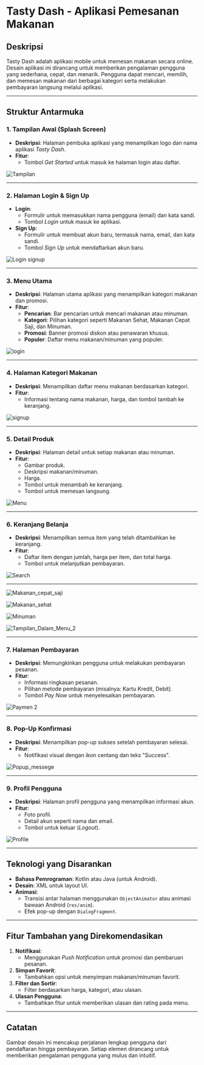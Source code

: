 # Tasty Dash - Aplikasi Pemesanan Makanan

## Deskripsi
Tasty Dash adalah aplikasi mobile untuk memesan makanan secara online. Desain aplikasi ini dirancang untuk memberikan pengalaman pengguna yang sederhana, cepat, dan menarik. Pengguna dapat mencari, memilih, dan memesan makanan dari berbagai kategori serta melakukan pembayaran langsung melalui aplikasi.

---

## Struktur Antarmuka

### 1. **Tampilan Awal (Splash Screen)**
   - **Deskripsi**: Halaman pembuka aplikasi yang menampilkan logo dan nama aplikasi *Tasty Dash*.
   - **Fitur**:
     - Tombol *Get Started* untuk masuk ke halaman login atau daftar.

![Tampilan](https://github.com/user-attachments/assets/5d38eb86-d52a-4d59-9816-dc97dda50bfe)

---

### 2. **Halaman Login & Sign Up**
   - **Login**:
     - Formulir untuk memasukkan nama pengguna (email) dan kata sandi.
     - Tombol *Login* untuk masuk ke aplikasi.
   - **Sign Up**:
     - Formulir untuk membuat akun baru, termasuk nama, email, dan kata sandi.
     - Tombol *Sign Up* untuk mendaftarkan akun baru.

![Login signup](https://github.com/user-attachments/assets/4e64e11f-681a-4034-9871-ccc01440a102)

---

### 3. **Menu Utama**
   - **Deskripsi**: Halaman utama aplikasi yang menampilkan kategori makanan dan promosi.
   - **Fitur**:
     - **Pencarian**: Bar pencarian untuk mencari makanan atau minuman.
     - **Kategori**: Pilihan kategori seperti Makanan Sehat, Makanan Cepat Saji, dan Minuman.
     - **Promosi**: Banner promosi diskon atau penawaran khusus.
     - **Populer**: Daftar menu makanan/minuman yang populer.

![login](https://github.com/user-attachments/assets/335d078f-b4eb-4b1e-b8f8-6c6a3e804c5a)

---

### 4. **Halaman Kategori Makanan**
   - **Deskripsi**: Menampilkan daftar menu makanan berdasarkan kategori.
   - **Fitur**:
     - Informasi tentang nama makanan, harga, dan tombol tambah ke keranjang.

![signup](https://github.com/user-attachments/assets/583bdcf2-216b-4897-8fb2-52c65f2c4049)

---

### 5. **Detail Produk**
   - **Deskripsi**: Halaman detail untuk setiap makanan atau minuman.
   - **Fitur**:
     - Gambar produk.
     - Deskripsi makanan/minuman.
     - Harga.
     - Tombol untuk menambah ke keranjang.
     - Tombol untuk memesan langsung.

![Menu](https://github.com/user-attachments/assets/4495f2d7-2e97-4df3-9de9-2e411cd132e5)

---

### 6. **Keranjang Belanja**
   - **Deskripsi**: Menampilkan semua item yang telah ditambahkan ke keranjang.
   - **Fitur**:
     - Daftar item dengan jumlah, harga per item, dan total harga.
     - Tombol untuk melanjutkan pembayaran.

![Search](https://github.com/user-attachments/assets/149e6b9f-c0ce-4175-9024-671814ed2cca)

---

![Makanan_cepat_saji](https://github.com/user-attachments/assets/eceea979-d97f-4403-a1d0-755c6f57746e)

![Makanan_sehat](https://github.com/user-attachments/assets/343d2203-dc63-48da-85bf-7dfe8b7706e8)

![Minuman](https://github.com/user-attachments/assets/c1251cfe-e770-4b7d-9e87-0728cd627f61)

![Tampilan_Dalam_Menu_2](https://github.com/user-attachments/assets/69d03f66-31d2-4a71-9d7e-4b3778d77689)

---

### 7. **Halaman Pembayaran**
   - **Deskripsi**: Memungkinkan pengguna untuk melakukan pembayaran pesanan.
   - **Fitur**:
     - Informasi ringkasan pesanan.
     - Pilihan metode pembayaran (misalnya: Kartu Kredit, Debit).
     - Tombol *Pay Now* untuk menyelesaikan pembayaran.

![Paymen 2](https://github.com/user-attachments/assets/1277236c-ee1c-4894-a6b7-69a7682451cc)

---

### 8. **Pop-Up Konfirmasi**
   - **Deskripsi**: Menampilkan pop-up sukses setelah pembayaran selesai.
   - **Fitur**:
     - Notifikasi visual dengan ikon centang dan teks "Success".

![Popup_messege](https://github.com/user-attachments/assets/86e43fa9-6220-4ed1-bc97-20a52766acd0)

---

### 9. **Profil Pengguna**
   - **Deskripsi**: Halaman profil pengguna yang menampilkan informasi akun.
   - **Fitur**:
     - Foto profil.
     - Detail akun seperti nama dan email.
     - Tombol untuk keluar (*Logout*).

![Profile](https://github.com/user-attachments/assets/7684bd76-50d9-4841-b1c2-65012ae8292c)

---

## Teknologi yang Disarankan
- **Bahasa Pemrograman**: Kotlin atau Java (untuk Android).
- **Desain**: XML untuk layout UI.
- **Animasi**:
  - Transisi antar halaman menggunakan `ObjectAnimator` atau animasi bawaan Android (`res/anim`).
  - Efek pop-up dengan `DialogFragment`.

---

## Fitur Tambahan yang Direkomendasikan
1. **Notifikasi**:
   - Menggunakan *Push Notification* untuk promosi dan pembaruan pesanan.
2. **Simpan Favorit**:
   - Tambahkan opsi untuk menyimpan makanan/minuman favorit.
3. **Filter dan Sortir**:
   - Filter berdasarkan harga, kategori, atau ulasan.
4. **Ulasan Pengguna**:
   - Tambahkan fitur untuk memberikan ulasan dan rating pada menu.

---

## Catatan
Gambar desain ini mencakup perjalanan lengkap pengguna dari pendaftaran hingga pembayaran. Setiap elemen dirancang untuk memberikan pengalaman pengguna yang mulus dan intuitif.
